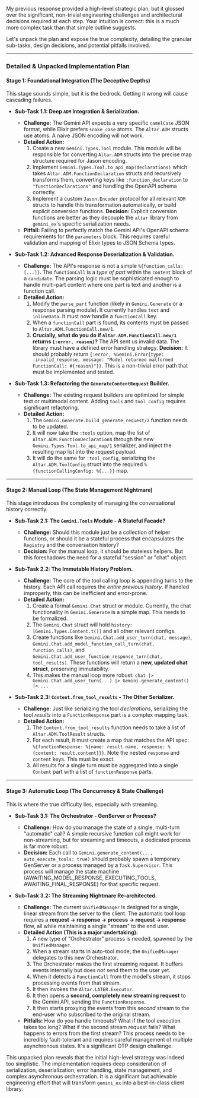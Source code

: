 My previous response provided a high-level strategic plan, but it glossed over the significant, non-trivial engineering challenges and architectural decisions required at each step. Your intuition is correct: this is a much more complex task than that simple outline suggests.

Let's unpack the plan and expose the true complexity, detailing the granular sub-tasks, design decisions, and potential pitfalls involved.

---

### **Detailed & Unpacked Implementation Plan**

#### **Stage 1: Foundational Integration (The Deceptive Depths)**

This stage sounds simple, but it is the bedrock. Getting it wrong will cause cascading failures.

*   **Sub-Task 1.1: Deep `ADM` Integration & Serialization.**
    *   **Challenge:** The Gemini API expects a very specific `camelCase` JSON format, while Elixir prefers `snake_case` atoms. The `Altar.ADM` structs use atoms. A naive JSON encoding will not work.
    *   **Detailed Action:**
        1.  Create a new `Gemini.Types.Tool` module. This module will be responsible for converting `Altar.ADM` structs into the precise map structure required for Jason encoding.
        2.  Implement `Gemini.Types.Tool.to_api_map(declarations)` which takes `Altar.ADM.FunctionDeclaration` structs and recursively transforms them, converting keys like `:function_declaration` to `"functionDeclarations"` and handling the OpenAPI schema correctly.
        3.  Implement a custom `Jason.Encoder` protocol for all relevant `ADM` structs to handle this transformation automatically, or build explicit conversion functions. **Decision:** Explicit conversion functions are better as they decouple the `altar` library from `gemini_ex`'s specific serialization needs.
    *   **Pitfall:** Failing to perfectly match the Gemini API's OpenAPI schema requirements for the `parameters` block. This requires careful validation and mapping of Elixir types to JSON Schema types.

*   **Sub-Task 1.2: Advanced Response Deserialization & Validation.**
    *   **Challenge:** The API's response is not a simple `%{function_calls: [...]}`. The `functionCall` is a *type of part* within the `content` block of a `candidate`. The parsing logic must be sophisticated enough to handle multi-part content where one part is text and another is a function call.
    *   **Detailed Action:**
        1.  Modify the `parse_part` function (likely in `Gemini.Generate` or a response parsing module). It currently handles `text` and `inlineData`. It must now handle a `functionCall` key.
        2.  When a `functionCall` part is found, its contents must be passed to `Altar.ADM.FunctionCall.new/1`.
        3.  **Crucially, what do you do if `Altar.ADM.FunctionCall.new/1` returns `{:error, reason}`?** The API sent us invalid data. The library must have a defined error handling strategy. **Decision:** It should probably return `{:error, %Gemini.Error{type: :invalid_response, message: "Model returned malformed FunctionCall: #{reason}"}}`. This is a non-trivial error path that must be implemented and tested.

*   **Sub-Task 1.3: Refactoring the `GenerateContentRequest` Builder.**
    *   **Challenge:** The existing request builders are optimized for simple text or multimodal content. Adding `tools` and `tool_config` requires significant refactoring.
    *   **Detailed Action:**
        1.  The `Gemini.Generate.build_generate_request/2` function needs to be updated.
        2.  It will now take the `:tools` option, map the list of `Altar.ADM.FunctionDeclaration`s through the new `Gemini.Types.Tool.to_api_map/1` serializer, and inject the resulting map list into the request payload.
        3.  It will do the same for `:tool_config`, serializing the `Altar.ADM.ToolConfig` struct into the required `%{functionCallingConfig: %{...}}` map.

---

#### **Stage 2: Manual Loop (The State Management Nightmare)**

This stage introduces the complexity of managing the conversational history correctly.

*   **Sub-Task 2.1: The `Gemini.Tools` Module - A Stateful Facade?**
    *   **Challenge:** Should this module just be a collection of helper functions, or should it be a stateful process that encapsulates the `Registry` and the conversation history?
    *   **Decision:** For the manual loop, it should be stateless helpers. But this foreshadows the need for a stateful "session" or "chat" object.

*   **Sub-Task 2.2: The Immutable History Problem.**
    *   **Challenge:** The core of the tool calling loop is appending turns to the history. Each API call requires the *entire previous history*. If handled improperly, this can be inefficient and error-prone.
    *   **Detailed Action:**
        1.  Create a formal `Gemini.Chat` struct or module. Currently, the chat functionality in `Gemini.Generate` is a simple map. This needs to be formalized.
        2.  The `Gemini.Chat` struct will hold `history: [Gemini.Types.Content.t()]` and all other relevant configs.
        3.  Create functions like `Gemini.Chat.add_user_turn(chat, message)`, `Gemini.Chat.add_model_function_call_turn(chat, function_calls)`, and `Gemini.Chat.add_user_function_response_turn(chat, tool_results)`. These functions will return a **new, updated chat struct**, preserving immutability.
        4.  This makes the manual loop more robust: `chat |> Gemini.Chat.add_user_turn(...) |> Gemini.generate_content() |> ...`

*   **Sub-Task 2.3: `Content.from_tool_results` - The Other Serializer.**
    *   **Challenge:** Just like serializing the tool *declarations*, serializing the tool *results* into a `FunctionResponse` part is a complex mapping task.
    *   **Detailed Action:**
        1.  The `Content.from_tool_results` function needs to take a list of `Altar.ADM.ToolResult` structs.
        2.  For each result, it must create a map that matches the API spec: `%{functionResponse: %{name: result.name, response: %{content: result.content}}}`. Note the nested `response` and `content` keys. This must be exact.
        3.  All results for a single turn must be aggregated into a single `Content` part with a list of `functionResponse` parts.

---

#### **Stage 3: Automatic Loop (The Concurrency & State Challenge)**

This is where the true difficulty lies, especially with streaming.

*   **Sub-Task 3.1: The Orchestrator - GenServer or Process?**
    *   **Challenge:** How do you manage the state of a single, multi-turn "automatic" call? A simple recursive function call might work for non-streaming, but for streaming and timeouts, a dedicated process is far more robust.
    *   **Decision:** Each call to `Gemini.generate_content(..., auto_execute_tools: true)` should probably spawn a temporary GenServer or a process managed by a `Task.Supervisor`. This process will manage the state machine (AWAITING_MODEL_RESPONSE, EXECUTING_TOOLS, AWAITING_FINAL_RESPONSE) for that specific request.

*   **Sub-Task 3.2: The Streaming Nightmare Re-architected.**
    *   **Challenge:** The current `UnifiedManager` is designed for a single, linear stream from the server to the client. The automatic tool loop requires a **request -> response -> process -> request -> response** flow, all while maintaining a single "stream" to the end user.
    *   **Detailed Action (This is a major undertaking):**
        1.  A new type of "Orchestrator" process is needed, spawned by the `UnifiedManager`.
        2.  When a stream starts in auto-tool mode, the `UnifiedManager` delegates to this new Orchestrator.
        3.  The Orchestrator makes the first streaming request. It buffers events internally but does *not* send them to the user yet.
        4.  When it detects a `FunctionCall` from the model's stream, it stops processing events from that stream.
        5.  It then invokes the `Altar.LATER.Executor`.
        6.  It then opens a **second, completely new streaming request** to the Gemini API, sending the `FunctionResponse`.
        7.  It then starts proxying the events from this *second* stream to the end-user who subscribed to the original stream.
    *   **Pitfalls:** How do you handle timeouts? What if the tool execution takes too long? What if the second stream request fails? What happens to errors from the first stream? This process needs to be incredibly fault-tolerant and requires careful management of multiple asynchronous states. It's a significant OTP design challenge.

This unpacked plan reveals that the initial high-level strategy was indeed too simplistic. The implementation requires deep consideration of serialization, deserialization, error handling, state management, and complex asynchronous orchestration. It is a significant but achievable engineering effort that will transform `gemini_ex` into a best-in-class client library.
